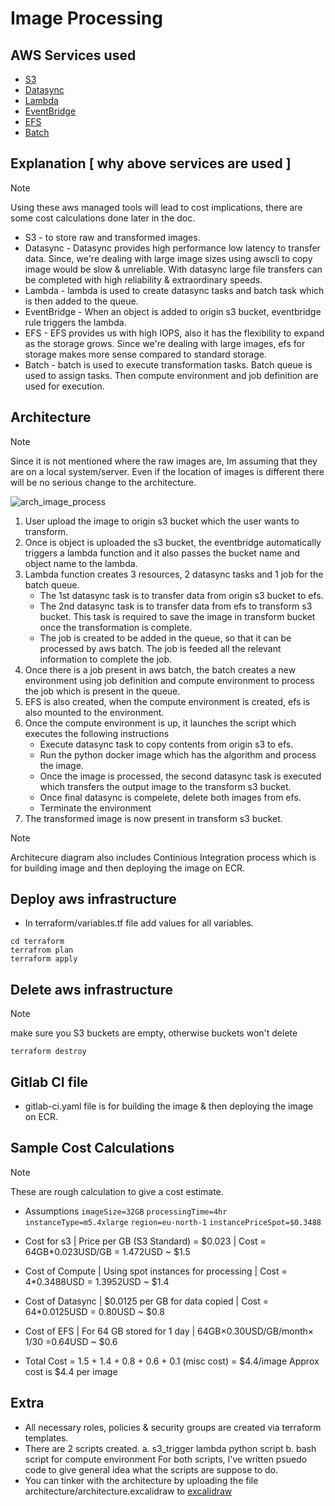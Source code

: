 Image Processing
================
## AWS Services used
- [S3](https://aws.amazon.com/s3/)
- [Datasync](https://aws.amazon.com/datasync/)
- [Lambda](https://aws.amazon.com/lambda/)
- [EventBridge](https://aws.amazon.com/eventbridge/)
- [EFS](https://aws.amazon.com/efs/)
- [Batch](https://aws.amazon.com/batch/)

## Explanation [ why above services are used ]
> [!NOTE]
> Using these aws managed tools will lead to cost implications, there are some cost calculations done later in the doc. 
- S3 - to store raw and transformed images.
- Datasync - Datasync provides high performance low latency to transfer data. Since, we're dealing with large image sizes using awscli to copy image would be slow & unreliable. With datasync large file transfers can be completed with high reliability & extraordinary speeds.
- Lambda - lambda is used to create datasync tasks and batch task which is then added to the queue.
- EventBridge - When an object is added to origin s3 bucket, eventbridge rule triggers the lambda.
- EFS - EFS provides us with high IOPS, also it has the flexibility to expand as the storage grows. Since we're dealing with large images, efs for storage makes more sense compared to standard storage.
- Batch - batch is used to execute transformation tasks. Batch queue is used to assign tasks. Then compute environment and job definition are used for execution.

## Architecture
> [!NOTE]
> Since it is not mentioned where the raw images are, Im assuming that they are on a local system/server. Even if the location of images is different there will be no serious change to the architecture.

![arch_image_process](https://github.com/nautiyaldeepak/image-processing/assets/30626234/11a5e9ec-9456-4647-a1ef-25c0c6f8a8f5)
1. User upload the image to origin s3 bucket which the user wants to transform.
2. Once is object is uploaded the s3 bucket, the eventbridge automatically triggers a lambda function and it also passes the bucket name and object name to the lambda.
3. Lambda function creates 3 resources, 2 datasync tasks and 1 job for the batch queue.
    - The 1st datasync task is to transfer data from origin s3 bucket to efs.
    - The 2nd datasync task is to transfer data from efs to transform s3 bucket. This task is required to save the image in transform bucket once the transformation is complete.
    - The job is created to be added in the queue, so that it can be processed by aws batch. The job is feeded all the relevant information to complete the job.
4. Once there is a job present in aws batch, the batch creates a new environment using job definition and compute environment to process the job which is present in the queue.
5. EFS is also created, when the compute environment is created, efs is also mounted to the environment.
6. Once the compute environment is up, it launches the script which executes the following instructions
    - Execute datasync task to copy contents from origin s3 to efs.
    - Run the python docker image which has the algorithm and process the image.
    - Once the image is processed, the second datasync task is executed which transfers the output image to the transform s3 bucket.
    - Once final datasync is compelete, delete both images from efs.
    - Terminate the environment
7. The transformed image is now present in transform s3 bucket.
> [!NOTE]
> Architecure diagram also includes Continious Integration process which is for building image and then deploying the image on ECR.

## Deploy aws infrastructure
- In terraform/variables.tf file add values for all variables.
```
cd terraform
terrafrom plan
terraform apply
```

## Delete aws infrastructure
> [!NOTE]
> make sure you S3 buckets are empty, otherwise buckets won't delete
```
terraform destroy
```

## Gitlab CI file
- gitlab-ci.yaml file is for building the image & then deploying the image on ECR.

## Sample Cost Calculations
> [!NOTE]
> These are rough calculation to give a cost estimate.
- Assumptions
`imageSize=32GB` `processingTime=4hr` `instanceType=m5.4xlarge` `region=eu-north-1` `instancePriceSpot=$0.3488`
- Cost for s3 | Price per GB (S3 Standard) = $0.023 | Cost = 64GB*0.023USD/GB = 1.472USD ~ $1.5
- Cost of Compute | Using spot instances for processing | Cost = 4*0.3488USD =  1.3952USD ~ $1.4
- Cost of Datasync | $0.0125 per GB for data copied | Cost = 64*0.0125USD = 0.80USD ~ $0.8
- Cost of EFS | For 64 GB stored for 1 day | 64GB×0.30USD/GB/month× 1/30 =0.64USD ~ $0.6

- Total Cost = 1.5 + 1.4 + 0.8 + 0.6 + 0.1 (misc cost) = $4.4/image
Approx cost is $4.4 per image

## Extra
- All necessary roles, policies & security groups are created via terraform templates.
- There are 2 scripts created.
    a. s3_trigger lambda python script
    b. bash script for compute environment
For both scripts, I've written psuedo code to give general idea what the scripts are suppose to do.
- You can tinker with the architecture by uploading the file architecture/architecture.excalidraw to [excalidraw](https://excalidraw.com/)
